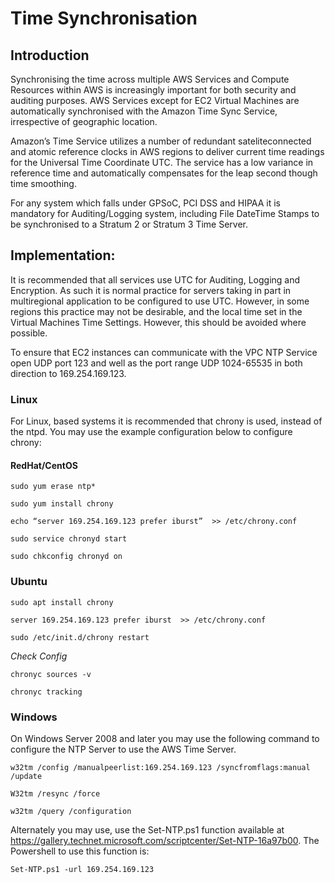 # Time Synchronisation 

## Introduction
Synchronising the time across multiple AWS Services and Compute Resources within AWS is increasingly important for both security and auditing purposes.  AWS Services except for EC2 Virtual Machines are automatically synchronised with the Amazon Time Sync Service, irrespective of geographic location.

Amazon’s Time Service utilizes a number of redundant sateliteconnected and atomic reference clocks in AWS regions to deliver current time readings for the Universal Time Coordinate UTC. The service has a low variance in reference time and automatically compensates for the leap second though time smoothing.

For any system which falls under GPSoC, PCI DSS and HIPAA it is mandatory for Auditing/Logging system, including File DateTime Stamps to be synchronised to a Stratum 2 or Stratum 3 Time Server. 

## Implementation:
It is recommended that all services use UTC for Auditing, Logging and Encryption.  As such it is normal practice for servers taking in part in multiregional application to be configured to use UTC. However, in some regions this practice may not be desirable, and the local time set in the Virtual Machines Time Settings. However, this should be avoided where possible.

To ensure that EC2 instances can communicate with the VPC NTP Service open UDP port 123 and well as the port range UDP 1024-65535 in both direction to 169.254.169.123.

### Linux 

For Linux, based systems it is recommended that chrony is used, instead of the ntpd. You may use the example configuration below to configure chrony:

#### RedHat/CentOS

`sudo yum erase ntp*`

`sudo yum install chrony`

`echo “server 169.254.169.123 prefer iburst”  >> /etc/chrony.conf`

`sudo service chronyd start`

`sudo chkconfig chronyd on`

### Ubuntu

`sudo apt install chrony`

`server 169.254.169.123 prefer iburst  >> /etc/chrony.conf`

`sudo /etc/init.d/chrony restart`

*Check Config*

`chronyc sources -v`

`chronyc tracking`

### Windows

On Windows Server 2008 and later you may use the following command to configure the NTP Server to use the AWS Time Server.

`w32tm /config /manualpeerlist:169.254.169.123 /syncfromflags:manual /update`

`W32tm /resync /force`

`w32tm /query /configuration`

Alternately you may use, use the Set-NTP.ps1 function available at https://gallery.technet.microsoft.com/scriptcenter/Set-NTP-16a97b00. The Powershell to use this function is: 

`Set-NTP.ps1 -url 169.254.169.123`
